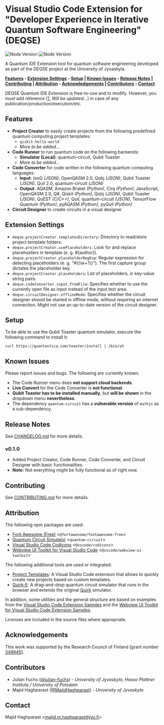 # Visual Studio Code Extension for "Developer Experience in Iterative Quantum Software Engineering" (DEQSE)

![Node Version](https://img.shields.io/badge/DEQSE-v0.1.0-%23002957)
![Node Version](https://img.shields.io/badge/Node-v22-%235FA04E?logo=nodedotjs)

A Quantum IDE Extension tool for quantum software engineering developed as part of the DEQSE project at the University of Jyvaskyla.

**[Features](#features) - [Extension Settings](#extension-settings) - [Setup](#setup) | [Known Issues](#known-issues) - [Release Notes](#release-notes) | [Contributing](#contributing) | [Attribution](#attribution) - [Acknowledgements](#acknowledgements) | [Contributors](#contributors) - [Contact](#contact)**


DEQSE Quantum IDE Extension is free-to-use and to modify. However, you must add reference [[1](https://doi.org/), *Will be updated...*] in case of any publication/production/execution/etc.

## Features

- **Project Creator** to easily create projects from the following predefined quantum computing project templates:
  - `qiskit-hello-world`
  - *More to be added...*
- **Code Runner** to run quantum code on the following backends:
  - **Simulator (Local)**: quantum-circuit, Qubit Toaster
  - *More to be added...*
- **Code Converter** for code written in the following quantum computing languages:
  - **Input**: IonQ *(JSON)*, OpenQASM 2.0, Qobj *(JSON)*, Qubit Toaster *(JSON)*, Quil 2.0, quantum-circuit *(JSON)*
  - **Output**: AQASM, Amazon Braket *(Python)*, Cirq *(Python)*, JavaScript, OpenQASM 2.0, Q#, Qiskit *(Python)*, Qobj *(JSON)*, Qubit Toaster *(JSON)*, QuEST *(C/C++)*, Quil, quantum-circuit *(JSON)*, TensorFlow Quantum *(Python)*, pyAQASM *(Python)*, pyQuil *(Python)*
- **Circuit Designer** to create circuits in a visual designer

## Extension Settings

- `deqse.projectCreator.templatesDirectory`: Directory to read/store project template folders.
- `deqse.projectCreator.usePlaceholders`: Look for and replace placeholders in template (e. g. #{author}).
- `deqse.projectCreator.placeholderRegExp`: Regular expression for detecting placeholders (e. g. \"#{(\\w+?)}\").  The first capture group dictates the placeholder key.
- `deqse.projectCreator.placeholders`: List of placeholders, in key-value string pairs.
- `deqse.codeConverter.input.fromFile`: Specifies whether to use the currently open file as input instead of the input text area.
- `deqse.circuitDesigner.offlineMode`: Specifies whether the circuit designer should be started in offline mode, without requiring an internet connection. Might not use an up-to-date version of the circuit designer.

## Setup

To be able to use the Qubit Toaster quantum simulator, execute the following command to install it:

`curl https://quantastica.com/toaster/install | /bin/sh`

## Known Issues

Please report issues and bugs. The following are currently known:

- The Code Runner menu does **not support cloud backends**.
- **Live Convert** for the Code Converter is **not functional**.
- **Qubit Toaster has to be installed manually**, but **will be shown** in the dropdown menu **nevertheless**.
- The dependency `quantum-circuit` has a **vulnerable version** of `mathjs` as a sub-dependency.

## Release Notes

See [CHANGELOG.md](CHANGELOG.md) for more details.

### v0.1.0

- Added Project Creator, Code Runner, Code Converter, and Circuit Designer with basic functionalities.
- **Note:** Not everything might be fully functional as of right now.

## Contributing

See [CONTRIBUTING.md](CONTRIBUTING.md) for more details.

## Attribution

The following npm packages are used:
- [Font Awesome (Free)](https://fontawesome.com/) <`@fortawesome/fontawesome-free`>
- [Quantum Circuit Simulator](https://github.com/quantastica/quantum-circuit) <`quantum-circuit`>
- [Visual Studio Code Codicons](https://github.com/microsoft/vscode-codicons) <`@vscode/codicons`>
- [Webview UI Toolkit for Visual Studio Code](https://github.com/microsoft/vscode-webview-ui-toolkit) <`@vscode/webview-ui-toolkit`>

The following additional tools are used or integrated:
- [Project Templates](https://github.com/cantonios/vscode-project-templates): A Visual Studio Code extension that allows to quickly create new projects based on custom templates.
- [Quirk-E](https://github.com/DEQSE-Project/Quirk-E): A drag-and-drop quantum circuit simulator that runs in the browser and extends the original [Quirk](https://github.com/Strilanc/Quirk) simulator.

In addition, some utilities and the general structure are based on examples from the [Visual Studio Code Extension Samples](https://github.com/microsoft/vscode-extension-samples) and the [Webview UI Toolkit for Visual Studio Code Extension Samples](https://github.com/microsoft/vscode-webview-ui-toolkit-samples).

Licenses are included in the source files where appropriate.

## Acknowledgements

This work was supported by the Research Council of Finland [grant number [349945](https://research.fi/en/results/funding/70030)].

## Contributors

- Julian Fuchs ([@julian-fuchs](https://github.com/julian-fuchs)) - *University of Jyvaskyla, Hasso Plattner Institute / University of Potsdam*
- Majid Haghparast ([@MajidHaghparast](https://github.com/MajidHaghparast)) - *University of Jyvaskyla*

## Contact

Majid Haghparast <<majid.m.haghparast@jyu.fi>>
